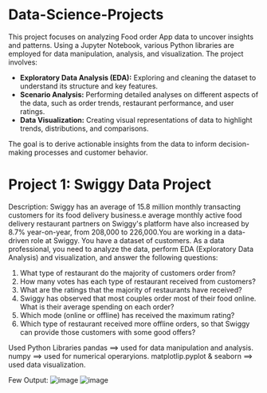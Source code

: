 # Data-Science-Projects

This project focuses on analyzing Food order App data to uncover insights and patterns. Using a Jupyter Notebook, various Python libraries are employed for data manipulation, analysis, and visualization. The project involves:

- **Exploratory Data Analysis (EDA):** Exploring and cleaning the dataset to understand its structure and key features.
- **Scenario Analysis:** Performing detailed analyses on different aspects of the data, such as order trends, restaurant performance, and user ratings.
- **Data Visualization:** Creating visual representations of data to highlight trends, distributions, and comparisons.

The goal is to derive actionable insights from the data to inform decision-making processes and customer behavior.

# Project 1: Swiggy Data Project

Description: Swiggy has an average of 15.8 million monthly transacting customers for its food delivery business.e average monthly active food delivery restaurant partners on Swiggy's platform have also increased by 8.7% year-on-year, from 208,000 to 226,000.You are working in a data-driven role at Swiggy. You have a dataset of customers. As a data professional, you need to analyze the data, perform EDA (Exploratory Data Analysis) and visualization, and answer the following questions:

1) What type of restaurant do the majority of customers order from?
2) How many votes has each type of restaurant received from customers?
3) What are the ratings that the majority of restaurants have received?
4) Swiggy has observed that most couples order most of their food online. What is their average spending on each order?
5) Which mode (online or offline) has received the maximum rating?
6) Which type of restaurant received more offline orders, so that Swiggy can provide those customers with some good offers?

Used Python Libraries
        pandas                       ==> used for data manipulation and analysis.
        numpy                        ==> used for numerical operaryions.
        matplotlip.pyplot & seaborn  ==> used data visualization.

Few Output:
![image](https://github.com/user-attachments/assets/edfaf854-1fd7-4db3-a254-8c24ff1e7595)
![image](https://github.com/user-attachments/assets/6c86ef1e-648f-4d2e-a68a-c7a1f9ed1149)




